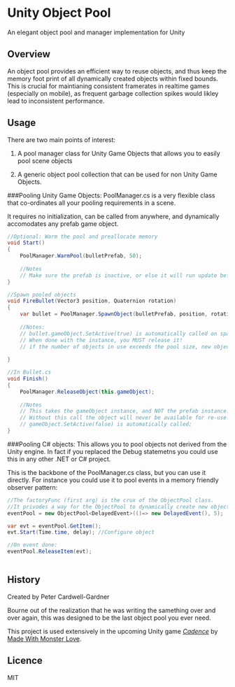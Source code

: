Unity Object Pool
=================

An elegant object pool and manager implementation for Unity

Overview
----

An object pool provides an efficient way to reuse objects, and thus keep the memory foot print of all dynamically created objects within fixed bounds. This is crucial for maintianing consistent framerates in realtime games (especially on mobile), as frequent garbage collection spikes would likley lead to inconsistent performance.

Usage
----
There are two main points of interest:

1. A pool manager class for Unity Game Objects that allows you to easily pool scene objects

2. A generic object pool collection that can be used for non Unity Game Objects. 

###Pooling Unity Game Objects:
PoolManager.cs is a very flexible class that co-ordinates all your pooling requirements in a scene.

It requires no initialization, can be called from anywhere, and dynamically accomodates any prefab game object.

```csharp
//Optional: Warm the pool and preallocate memory
void Start()
{
	PoolManager.WarmPool(bulletPrefab, 50);
	
	//Notes
	// Make sure the prefab is inactive, or else it will run update before first use
}

//Spawn pooled objects
void FireBullet(Vector3 position, Quaternion rotation)
{
	var bullet = PoolManager.SpawnObject(bulletPrefab, position, rotation).GetComponent<Bullet>();
		
	//Notes:
	// bullet.gameObject.SetActive(true) is automatically called on spawn 
	// When done with the instance, you MUST release it!
	// if the number of objects in use exceeds the pool size, new objects will be created
	
}

//In Bullet.cs
void Finish()
{
    PoolManager.ReleaseObject(this.gameObject);
    
    //Notes
    // This takes the gameObject instance, and NOT the prefab instance.
    // Without this call the object will never be available for re-use!
    // gameObject.SetActive(false) is automatically called;
}

```

###Pooling C# objects:
This allows you to pool objects not derived from the Unity engine. In fact if you replaced the Debug statemetns you could use this in any other .NET or C# project.

This is the backbone of the PoolManager.cs class, but you can use it directly. For instance you could use it to pool events in a memory friendly observer pattern:
```csharp
//The factoryFunc (first arg) is the crux of the ObjectPool class. 
//It privodes a way for the ObjectPool to dynamically create new objects
eventPool = new ObjectPool<DelayedEvent>(()=> new DelayedEvent(), 5);

var evt = eventPool.GetItem();
evt.Start(Time.time, delay); //Configure object

//On event done:
eventPool.ReleaseItem(evt);
	
```

History
----
Created by Peter Cardwell-Gardner

Bourne out of the realization that he was writing the samething over and over again, this was designed to be the last object pool you ever need. 

This project is used extensively in the upcoming Unity game *[Cadence](http://www.playcadence.com)* by [Made With Monster Love](http://www.madewithmonsterlove.com). 

Licence
---
MIT